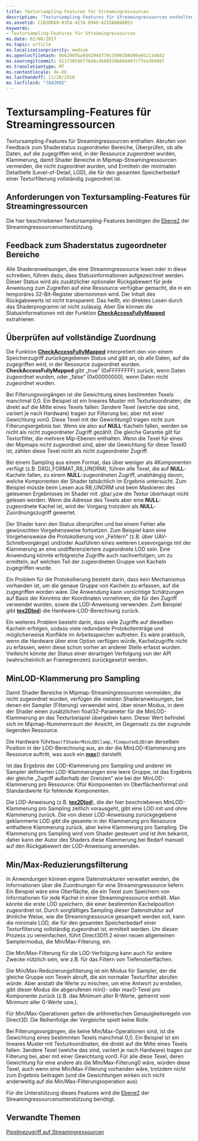 ```yaml
---
title: Textursampling-Features für Streamingressourcen
description: 'Textursampling-Features für Streamingressourcen enthalten: Abrufen von Feedback zum Shaderstatus zugeordneter Bereiche, Überprüfen, ob alle Daten, auf die zugegriffen wird, in der Ressource zugeordnet wurden, Klammerung, damit Shader Bereiche in Mipmap-Streamingressourcen vermeiden, die nicht zugeordnet wurden, und Ermitteln der minimalen Detailtiefe (Level-of-Detail, LOD), die für den gesamten Speicherbedarf einer Texturfilterung vollständig zugeordnet ist.'
ms.assetid: C2B2DD69-8354-417A-894D-6235A8B48B53
keywords:
- Textursampling-Features für Streamingressourcen
ms.date: 02/08/2017
ms.topic: article
ms.localizationpriority: medium
ms.openlocfilehash: 8b6290fba9d4194df78c39902b8d96e952134682
ms.sourcegitcommit: b11f305dbf7649c4b68550b666487c77ea30d98f
ms.translationtype: MT
ms.contentlocale: de-DE
ms.lasthandoff: 11/28/2018
ms.locfileid: "7842082"
---
```

# <a name="streaming-resources-texture-sampling-features"></a>Textursampling-Features für Streamingressourcen


Textursampling-Features für Streamingressourcen enthalten: Abrufen von Feedback zum Shaderstatus zugeordneter Bereiche, Überprüfen, ob alle Daten, auf die zugegriffen wird, in der Ressource zugeordnet wurden, Klammerung, damit Shader Bereiche in Mipmap-Streamingressourcen vermeiden, die nicht zugeordnet wurden, und Ermitteln der minimalen Detailtiefe (Level-of-Detail, LOD), die für den gesamten Speicherbedarf einer Texturfilterung vollständig zugeordnet ist.

## <a name="span-idrequirementsofstreamingresourcestexturesamplingfeaturesspanspan-idrequirementsofstreamingresourcestexturesamplingfeaturesspanspan-idrequirementsofstreamingresourcestexturesamplingfeaturesspanrequirements-of-streaming-resources-texture-sampling-features"></a><span id="Requirements_of_streaming_resources_texture_sampling_features"></span><span id="requirements_of_streaming_resources_texture_sampling_features"></span><span id="REQUIREMENTS_OF_STREAMING_RESOURCES_TEXTURE_SAMPLING_FEATURES"></span>Anforderungen von Textursampling-Features für Streamingressourcen


Die hier beschriebenen Textursampling-Features benötigen die [Ebene2](tier-2.md) der Streamingressourcenunterstützung.

## <a name="span-idshaderstatusfeedbackaboutmappedareasspanspan-idshaderstatusfeedbackaboutmappedareasspanspan-idshaderstatusfeedbackaboutmappedareasspanshader-status-feedback-about-mapped-areas"></a><span id="Shader_status_feedback_about_mapped_areas"></span><span id="shader_status_feedback_about_mapped_areas"></span><span id="SHADER_STATUS_FEEDBACK_ABOUT_MAPPED_AREAS"></span>Feedback zum Shaderstatus zugeordneter Bereiche


Alle Shaderanweisungen, die eine Streamingressource lesen oder in diese schreiben, führen dazu, dass Statusinformationen aufgezeichnet werden. Dieser Status wird als zusätzlicher optionaler Rückgabewert für jede Anweisung zum Zugreifen auf eine Ressource verfügbar gemacht, die in ein temporäres 32-Bit-Register übernommen wird. Der Inhalt des Rückgabewerts ist nicht transparent. Das heißt, ein direktes Lesen durch das Shaderprogramm ist nicht zulässig. Aber Sie können die Statusinformationen mit der Funktion [**CheckAccessFullyMapped**](https://msdn.microsoft.com/library/windows/desktop/dn292083) extrahieren.

## <a name="span-idfullymappedcheckspanspan-idfullymappedcheckspanspan-idfullymappedcheckspanfully-mapped-check"></a><span id="Fully_mapped_check"></span><span id="fully_mapped_check"></span><span id="FULLY_MAPPED_CHECK"></span>Überprüfen auf vollständige Zuordnung


Die Funktion [**CheckAccessFullyMapped**](https://msdn.microsoft.com/library/windows/desktop/dn292083) interpretiert den von einem Speicherzugriff zurückgegebenen Status und gibt an, ob alle Daten, auf die zugegriffen wird, in der Ressource zugeordnet wurden. **CheckAccessFullyMapped** gibt „true” (0xFFFFFFFF) zurück, wenn Daten zugeordnet wurden, oder „false” (0x00000000), wenn Daten nicht zugeordnet wurden.

Bei Filterungsvorgängen ist die Gewichtung eines bestimmten Texels manchmal 0,0. Ein Beispiel ist ein lineares Muster mit Texturkoordinaten, die direkt auf die Mitte eines Texels fallen: 3andere Texel (welche das sind, variiert je nach Hardware) tragen zur Filterung bei, aber mit einer Gewichtung von0. Diese Texel mit der Gewichtung0 tragen nicht zum Filterungsergebnis bei. Wenn sie also auf **NULL**-Kacheln fallen, werden sie nicht als nicht zugeordneter Zugriff gezählt. Die gleiche Garantie gilt für Texturfilter, die mehrere Mip-Ebenen enthalten. Wenn die Texel für eines der Mipmaps nicht zugeordnet sind, aber die Gewichtung für diese Texel0 ist, zählen diese Texel nicht als nicht zugeordneter Zugriff.

Bei einem Sampling aus einem Format, das über weniger als 4Komponenten verfügt (z.B. DXGI\_FORMAT\_R8\_UNORM), führen alle Texel, die auf **NULL**-Kacheln fallen, zu einem **NULL**-zugeordneten Zugriff, unabhängig davon, welche Komponenten der Shader tatsächlich im Ergebnis untersucht. Zum Beispiel müsste beim Lesen aus R8\_UNORM und beim Maskieren des gelesenen Ergebnisses im Shader mit .gba/.yzw die Textur überhaupt nicht gelesen werden. Wenn die Adresse des Texels aber eine **NULL**-zugeordnete Kachel ist, wird der Vorgang trotzdem als **NULL**-Zuordnungszugriff gewertet.

Der Shader kann den Status überprüfen und bei einem Fehler alle gewünschten Vorgehensweise fortsetzen. Zum Beispiel kann eine Vorgehensweise die Protokollierung von „Fehlern” (z.B. über UAV-Schreibvorgänge) und/oder Ausführen eines weiteren Lesevorgangs mit der Klammerung an eine undifferenziertere zugeordnete LOD sein. Eine Anwendung könnte erfolgreiche Zugriffe auch nachverfolgen, um zu ermitteln, auf welchen Teil der zugeordneten Gruppe von Kacheln zugegriffen wurde.

Ein Problem für die Protokollierung besteht darin, dass kein Mechanismus vorhanden ist, um die genaue Gruppe von Kacheln zu erfassen, auf die zugegriffen worden wäre. Die Anwendung kann vorsichtige Schätzungen auf Basis der Kenntnis der Koordinaten vornehmen, die für den Zugriff verwendet wurden, sowie die LOD-Anweisung verwenden. Zum Beispiel gibt [**tex2Dlod**](https://msdn.microsoft.com/library/windows/desktop/bb509680)) die Hardware-LOD-Berechnung zurück.

Ein weiteres Problem besteht darin, dass viele Zugriffe auf dieselben Kacheln erfolgen, sodass viele redundante Protokolleinträge und möglicherweise Konflikte im Arbeitsspeicher auftreten. Es wäre praktisch, wenn die Hardware über eine Option verfügen würde, Kachelzugriffe nicht zu erfassen, wenn diese schon vorher an anderer Stelle erfasst wurden. Vielleicht könnte der Status einer derartigen Verfolgung von der API (wahrscheinlich an Framegrenzen) zurückgesetzt werden.

## <a name="span-idper-sampleminlodclampspanspan-idper-sampleminlodclampspanspan-idper-sampleminlodclampspanper-sample-minlod-clamp"></a><span id="Per-sample_MinLOD_clamp"></span><span id="per-sample_minlod_clamp"></span><span id="PER-SAMPLE_MINLOD_CLAMP"></span>MinLOD-Klammerung pro Sampling


Damit Shader Bereiche in Mipmap-Streamingressourcen vermeiden, die nicht zugeordnet wurden, verfügen die meisten Shaderanweisungen, bei denen ein Sampler (Filterung) verwendet wird, über einen Modus, in dem der Shader einen zusätzlichen float32-Parameter für die MinLOD-Klammerung an das Texturbeispiel übergeben kann. Dieser Wert befindet sich im Mipmap-Nummernraum der Ansicht, im Gegensatz zu der zugrunde liegenden Ressource.

Die Hardware führt` max(fShaderMinLODClamp,fComputedLOD) `an derselben Position in der LOD-Berechnung aus, an der die MinLOD-Klammerung pro Ressource auftritt, was auch ein [**max**](https://msdn.microsoft.com/library/windows/desktop/bb509624)() darstellt.

Ist das Ergebnis der LOD-Klammerung pro Sampling und anderer im Sampler definierten LOD-Klammerungen eine leere Gruppe, ist das Ergebnis der gleiche „Zugriff außerhalb der Grenzen” wie bei der MinLOD-Klammerung pro Ressource: 0für Komponenten im Oberflächenformat und Standardwerte für fehlende Komponenten.

Die LOD-Anweisung (z.B. [**tex2Dlod**](https://msdn.microsoft.com/library/windows/desktop/bb509680)), die der hier beschriebenen MinLOD-Klammerung pro Sampling zeitlich vorausgeht, gibt eine LOD mit und ohne Klammerung zurück. Die von dieser LOD-Anweisung zurückgegebene geklammerte LOD gibt die gesamte in der Klammerung pro Ressource enthaltene Klammerung zurück, aber keine Klammerung pro Sampling. Die Klammerung pro Sampling wird vom Shader gesteuert und ist ihm bekannt, daher kann der Autor des Shaders diese Klammerung bei Bedarf manuell auf den Rückgabewert der LOD-Anweisung anwenden.

## <a name="span-idminmaxreductionfilteringspanspan-idminmaxreductionfilteringspanspan-idminmaxreductionfilteringspanminmax-reduction-filtering"></a><span id="Min_Max_reduction_filtering"></span><span id="min_max_reduction_filtering"></span><span id="MIN_MAX_REDUCTION_FILTERING"></span>Min/Max-Reduzierungsfilterung


In Anwendungen können eigene Datenstrukturen verwaltet werden, die Informationen über die Zuordnungen für eine Streamingressource liefern. Ein Beispiel wäre eine Oberfläche, die ein Texel zum Speichern von Informationen für jede Kachel in einer Streamingressource enthält. Man könnte die erste LOD speichern, die einer bestimmten Kachelposition zugeordnet ist. Durch sorgfältiges Sampling dieser Datenstruktur auf ähnliche Weise, wie die Streamingressource gesampelt werden soll, kann die minimale LOD, die für den gesamten Speicherbedarf einer Texturfilterung vollständig zugeordnet ist, ermittelt werden. Um diesen Prozess zu vereinfachen, führt Direct3D11.2 einen neuen allgemeinen Samplermodus, die Min/Max-Filterung, ein.

Die Min/Max-Filterung für die LOD-Verfolgung kann auch für andere Zwecke nützlich sein, wie z.B. für das Filtern von Tiefenoberflächen.

Die Min/Max-Reduzierungsfilterung ist ein Modus für Sampler, der die gleiche Gruppe von Texeln abruft, die ein normaler Texturfilter abrufen würde. Aber anstatt die Werte zu mischen, um eine Antwort zu erstellen, gibt dieser Modus die abgerufenen min()- oder max()-Texel pro Komponente zurück (z.B. das Minimum aller R-Werte, getrennt vom Minimum aller G-Werte usw.).

Für Min/Max-Operationen gelten die arithmetischen Genauigkeitsregeln von Direct3D. Die Reihenfolge der Vergleiche spielt keine Rolle.

Bei Filterungsvorgängen, die keine Min/Max-Operationen sind, ist die Gewichtung eines bestimmten Texels manchmal 0,0. Ein Beispiel ist ein lineares Muster mit Texturkoordinaten, die direkt auf die Mitte eines Texels fallen: 3andere Texel (welche das sind, variiert je nach Hardware) tragen zur Filterung bei, aber mit einer Gewichtung von0. Für alle diese Texel, deren Gewichtung für eine andere als die Min/Max-Filterung0 wäre, würden diese Texel, auch wenn eine Min/Max-Filterung vorhanden wäre, trotzdem nicht zum Ergebnis beitragen (und die Gewichtungen wirken sich nicht anderweitig auf die Min/Max-Filterungsoperation aus).

Für die Unterstützung dieses Features wird die [Ebene2](tier-2.md) der Streamingressourcenunterstützung benötigt.

## <a name="span-idrelated-topicsspanrelated-topics"></a><span id="related-topics"></span>Verwandte Themen


[Pipelinezugriff auf Streamingressourcen](pipeline-access-to-streaming-resources.md)

 

 




